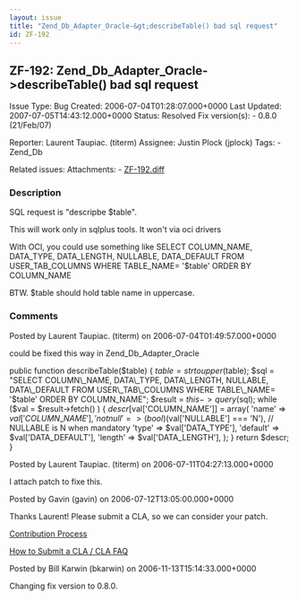 ```yaml
---
layout: issue
title: "Zend_Db_Adapter_Oracle-&gt;describeTable() bad sql request"
id: ZF-192
---
```


ZF-192: Zend\_Db\_Adapter\_Oracle->describeTable() bad sql request
------------------------------------------------------------------

 Issue Type: Bug Created: 2006-07-04T01:28:07.000+0000 Last Updated: 2007-07-05T14:43:12.000+0000 Status: Resolved Fix version(s): - 0.8.0 (21/Feb/07)
 
 Reporter:  Laurent Taupiac. (titerm)  Assignee:  Justin Plock (jplock)  Tags: - Zend\_Db
 
 Related issues: 
 Attachments: - [ZF-192.diff](/issues/secure/attachment/10047/ZF-192.diff)
 
### Description

SQL request is "descripbe $table".

This will work only in sqlplus tools. It won't via oci drivers

With OCI, you could use something like SELECT COLUMN\_NAME, DATA\_TYPE, DATA\_LENGTH, NULLABLE, DATA\_DEFAULT FROM USER\_TAB\_COLUMNS WHERE TABLE\_NAME= '$table' ORDER BY COLUMN\_NAME

BTW. $table should hold table name in uppercase.

 

 

### Comments

Posted by Laurent Taupiac. (titerm) on 2006-07-04T01:49:57.000+0000

could be fixed this way in Zend\_Db\_Adapter\_Oracle

public function describeTable($table) { $table = strtoupper($table); $sql = "SELECT COLUMN\_NAME, DATA\_TYPE, DATA\_LENGTH, NULLABLE, DATA\_DEFAULT FROM USER\_TAB\_COLUMNS WHERE TABLE\_NAME= '$table' ORDER BY COLUMN\_NAME"; $result = $this->query($sql); while ($val = $result->fetch() ) { $descr[$val['COLUMN\_NAME']] = array( 'name' => $val['COLUMN\_NAME'], 'notnull' => (bool) ($val['NULLABLE'] === 'N'), // NULLABLE is N when mandatory 'type' => $val['DATA\_TYPE'], 'default' => $val['DATA\_DEFAULT'], 'length' => $val['DATA\_LENGTH'], ); } return $descr; }

 

 

Posted by Laurent Taupiac. (titerm) on 2006-07-11T04:27:13.000+0000

I attach patch to fixe this.

 

 

Posted by Gavin (gavin) on 2006-07-12T13:05:00.000+0000

Thanks Laurent! Please submit a CLA, so we can consider your patch.

[Contribution Process](http://framework.zend.com/wiki/display/ZFPROP/Home#Home-ContributionProcess)

[How to Submit a CLA / CLA FAQ](http://framework.zend.com/wiki/display/ZFPROP/Contributor+License+Agreement)

 

 

Posted by Bill Karwin (bkarwin) on 2006-11-13T15:14:33.000+0000

Changing fix version to 0.8.0.

 

 